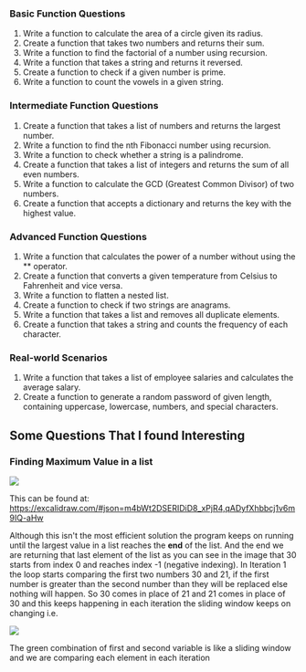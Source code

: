### Basic Function Questions

1. Write a function to calculate the area of a circle given its radius.
2. Create a function that takes two numbers and returns their sum.
3. Write a function to find the factorial of a number using recursion.
4. Write a function that takes a string and returns it reversed.
5. Create a function to check if a given number is prime.
6. Write a function to count the vowels in a given string.

### Intermediate Function Questions

1. Create a function that takes a list of numbers and returns the largest number.
2. Write a function to find the nth Fibonacci number using recursion.
3. Write a function to check whether a string is a palindrome.
4. Create a function that takes a list of integers and returns the sum of all even numbers.
5. Write a function to calculate the GCD (Greatest Common Divisor) of two numbers.
6. Create a function that accepts a dictionary and returns the key with the highest value.

### Advanced Function Questions

1. Write a function that calculates the power of a number without using the ** operator.
2. Create a function that converts a given temperature from Celsius to Fahrenheit and vice versa.
3. Write a function to flatten a nested list.
4. Create a function to check if two strings are anagrams.
5. Write a function that takes a list and removes all duplicate elements.
6. Create a function that takes a string and counts the frequency of each character.

### Real-world Scenarios

1. Write a function that takes a list of employee salaries and calculates the average salary.
2. Create a function to generate a random password of given length, containing uppercase, lowercase, numbers, and special characters.

## Some Questions That I found Interesting 
### Finding Maximum Value in a list


![](https://i.imgur.com/7aIQIST.png)

This can be found at: https://excalidraw.com/#json=m4bWt2DSERIDiD8_xPjR4,qADyfXhbbcj1v6m9IQ-aHw

Although this isn't the most efficient solution the program keeps on running until the largest value in a list reaches the **end** of the list. And the end we are returning that last element of the list as you can see in the image that 30 starts from index 0 and reaches index -1 (negative indexing). In Iteration 1 the loop starts comparing the first two numbers 30 and 21, if the first number is greater than the second number than they will be replaced else nothing will happen. So 30 comes in place of 21 and 21 comes in place of 30 and this keeps happening in each iteration the sliding window keeps on changing i.e. 

![](https://i.imgur.com/Ij222NJ.png)

The green combination of first and second variable is like a sliding window and we are comparing each element in each iteration